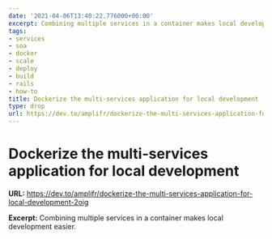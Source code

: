 ```yaml
---
date: '2021-04-06T13:40:22.776000+00:00'
excerpt: Combining multiple services in a container makes local development easier.
tags:
- services
- soa
- docker
- scale
- deploy
- build
- rails
- how-to
title: Dockerize the multi-services application for local development
type: drop
url: https://dev.to/amplifr/dockerize-the-multi-services-application-for-local-development-2oig
---
```


# Dockerize the multi-services application for local development

**URL:** https://dev.to/amplifr/dockerize-the-multi-services-application-for-local-development-2oig

**Excerpt:** Combining multiple services in a container makes local development easier.

